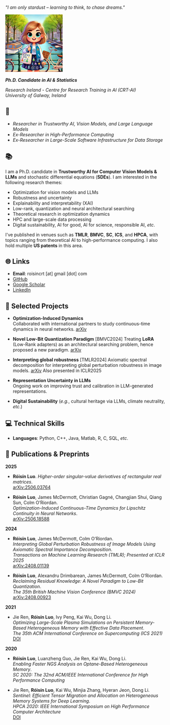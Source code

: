 

_"I am only stardust – learning to think, to chase dreams."_


<img src="images/science_girl.jpeg" height="180">

_**Ph.D. Candidate in AI & Statistics**_ 

_Research Ireland - Centre for Research Training in AI (CRT-AI)_ \
_University of Galway, Ireland_


## 🔬
- _Researcher in Trustworthy AI, Vision Models, and Large Language Models_
- _Ex-Researcher in High-Performance Computing_ 
- _Ex-Researcher in Large-Scale Software Infrastructure for Data Storage_

## 📚 


I am a Ph.D. candidate  in **Trustworthy AI for Computer Vision Models & LLMs** and stochastic differential equations (**SDEs**).  I am interested in the following research themes:
- Optimization for vision models and LLMs
- Robustness and uncertainty
- Explainability and interpretability (XAI)
- Low-rank, quantization and neural architectural searching
- Theoretical research in optimization dynamics
- HPC and large-scale data processing 
- Digital sustainability, AI for good, AI for science, responsible AI, _etc_.

I've published in venues such as **TMLR**, **BMVC**, **SC**, **ICS**, and **HPCA**, with topics ranging from theoretical AI to high-performance computing. I also hold multiple **US patents** in this area.

## 🌐 Links
- **Email**: roisincrt [at] gmail [dot] com
- [GitHub](https://github.com/roisincrtai)
- [Google Scholar](https://scholar.google.com/citations?user=X33n9mAAAAAJ)
- [LinkedIn](https://www.linkedin.com/in/roisinluo)



## 🧠 Selected Projects


- **Optimization-Induced Dynamics**  
  Collaborated with international partners to study continuous-time dynamics in neural networks. [arXiv](https://arxiv.org/abs/2506.18588)

- **Novel Low-Bit Quantization Paradigm**  [BMVC2024]
  Treating **LoRA** (Low-Rank adapters) as an architectural searching problem, hence proposed a new paradigm. [arXiv](https://arxiv.org/pdf/2408.00923v1)

- **Interpreting global robustness**  [TMLR2024]
  Axiomatic spectral decomposition for interpreting global perturbation robustness in image models. [arXiv](https://arxiv.org/abs/2408.01139) Also presented in ICLR2025
  
- **Representation Uncertainty in LLMs**  
  Ongoing work on improving trust and calibration in LLM-generated representations.

- **Digital Sustainability** (*e.g.*, cultural heritage via LLMs, climate neutrality, *etc*.)  
  


## 💻 Technical Skills

- **Languages**: Python, C++, Java, Matlab, R, C, SQL, _etc_.




## 📄 Publications & Preprints

**2025**
- **Róisín Luo**. *Higher-order singular-value derivatives of rectangular real matrices*.  
   [arXiv:2506.03764](https://arxiv.org/abs/2506.03764)

- **Róisín Luo**, James McDermott, Christian Gagné, Changjian Shui, Qiang Sun, Colm O’Riordan.  
  *Optimization-Induced Continuous-Time Dynamics for Lipschitz Continuity in Neural Networks*.  
  [arXiv:2506.18588](https://arxiv.org/abs/2506.18588)

**2024**
- **Róisín Luo**, James McDermott, Colm O’Riordan.  
  *Interpreting Global Perturbation Robustness of Image Models Using Axiomatic Spectral Importance Decomposition*.  
  _Transactions on Machine Learning Research (TMLR); Presented at ICLR 2025_  
  [arXiv:2408.01139](https://arxiv.org/abs/2408.01139)

- **Róisín Luo**, Alexandru Drimbarean, James McDermott, Colm O’Riordan.  
  *Reclaiming Residual Knowledge: A Novel Paradigm to Low-Bit Quantization*.  
  _The 35th British Machine Vision Conference (BMVC 2024)_  
  [arXiv:2408.00923](https://arxiv.org/abs/2408.00923)


**2021**
- Jie Ren, **Róisín Luo**, Ivy Peng, Kai Wu, Dong Li.  
  *Optimizing Large-Scale Plasma Simulations on Persistent Memory-Based Heterogeneous Memory with Effective Data Placement*.  
  _The 35th ACM International Conference on Supercomputing (ICS 2021)_  
  [DOI](https://doi.org/10.1145/3447818.3460356)

**2020**
- **Róisín Luo**, Luanzheng Guo, Jie Ren, Kai Wu, Dong Li.  
  *Enabling Faster NGS Analysis on Optane-Based Heterogeneous Memory*.  
  _SC 2020: The 32nd ACM/IEEE International Conference for High Performance Computing_  

- Jie Ren, **Róisín Luo**, Kai Wu, Minjia Zhang, Hyeran Jeon, Dong Li.  
  *Sentinel: Efficient Tensor Migration and Allocation on Heterogeneous Memory Systems for Deep Learning*.  
  _HPCA 2020: IEEE International Symposium on High Performance Computer Architecture_  
  [DOI](https://doi.org/10.1109/HPCA51647.2021.00057)


